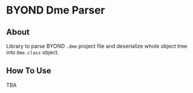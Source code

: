 # BYOND Dme Parser

## About

Library to parse BYOND `.dme` project file and deserialize whole object tree into `Dme.class` object.

## How To Use

TBA